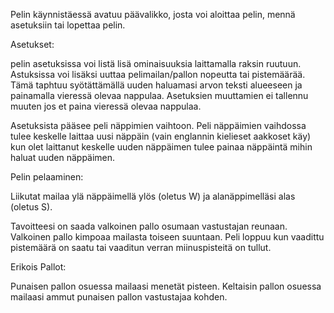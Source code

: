 ﻿Pelin käynnistäessä avatuu päävalikko, josta voi aloittaa pelin, mennä asetuksiin tai lopettaa pelin.

Asetukset:

pelin asetuksissa voi listä lisä ominaisuuksia laittamalla raksin ruutuun. 
Astuksissa voi lisäksi uuttaa pelimailan/pallon nopeutta tai pistemäärää. 
Tämä taphtuu syötättämällä uuden haluamasi arvon teksti alueeseen ja painamalla vieressä olevaa nappulaa. 
Asetuksien muuttamien ei tallennu muuten jos et paina vieressä olevaa nappulaa.

Asetuksista pääsee peli näppimien vaihtoon. 
Peli näppäimien vaihdossa tulee keskelle laittaa uusi näppäin (vain englannin kielieset aakkoset käy) kun olet laittanut keskelle uuden näppäimen tulee painaa näppäintä mihin haluat uuden näppäimen.


Pelin pelaaminen: 

Liikutat mailaa ylä näppäimellä ylös (oletus W) ja alanäppimelläsi alas (oletus S).

Tavoitteesi on saada valkoinen pallo osumaan vastustajan reunaan. Valkoinen pallo kimpoaa mailasta toiseen suuntaan. Peli loppuu kun vaadittu pistemäärä on saatu tai vaaditun verran miinuspisteitä on tullut.

Erikois Pallot:

Punaisen pallon osuessa mailaasi menetät pisteen.
Keltaisin pallon osuessa mailaasi ammut punaisen pallon vastustajaa kohden.
 
